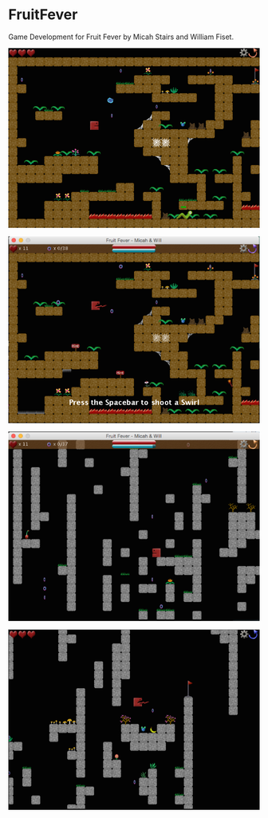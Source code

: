 FruitFever
==========

Game Development for Fruit Fever by Micah Stairs and William Fiset.


![Alt text](https://github.com/MicahAndWill/FruitFever/blob/master/ScreenShots/FruitFever1.png "FruitFever Screen Shot")


![Alt text](https://raw.githubusercontent.com/MicahAndWill/FruitFever/master/ScreenShots/screenshot1.png "FruitFever Screen Shot")


![Alt text](https://raw.githubusercontent.com/MicahAndWill/FruitFever/master/ScreenShots/screenshot2.png "FruitFever Screen Shot")

![Alt text](https://github.com/MicahAndWill/FruitFever/blob/master/ScreenShots/FruitFever0.png "FruitFever Screen Shot")
